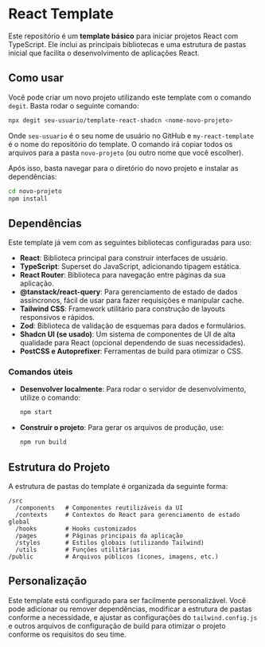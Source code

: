 
# React Template

Este repositório é um **template básico** para iniciar projetos React com TypeScript. Ele inclui as principais bibliotecas e uma estrutura de pastas inicial que facilita o desenvolvimento de aplicações React.

## Como usar

Você pode criar um novo projeto utilizando este template com o comando `degit`. Basta rodar o seguinte comando:

```bash
npx degit seu-usuario/template-react-shadcn <nome-novo-projeto>
```

Onde `seu-usuario` é o seu nome de usuário no GitHub e `my-react-template` é o nome do repositório do template. O comando irá copiar todos os arquivos para a pasta `novo-projeto` (ou outro nome que você escolher).

Após isso, basta navegar para o diretório do novo projeto e instalar as dependências:

```bash
cd novo-projeto
npm install
```

## Dependências

Este template já vem com as seguintes bibliotecas configuradas para uso:

- **React**: Biblioteca principal para construir interfaces de usuário.
- **TypeScript**: Superset do JavaScript, adicionando tipagem estática.
- **React Router**: Biblioteca para navegação entre páginas da sua aplicação.
- **@tanstack/react-query**: Para gerenciamento de estado de dados assíncronos, fácil de usar para fazer requisições e manipular cache.
- **Tailwind CSS**: Framework utilitário para construção de layouts responsivos e rápidos.
- **Zod**: Biblioteca de validação de esquemas para dados e formulários.
- **Shadcn UI (se usado)**: Um sistema de componentes de UI de alta qualidade para React (opcional dependendo de suas necessidades).
- **PostCSS e Autoprefixer**: Ferramentas de build para otimizar o CSS.

### Comandos úteis

- **Desenvolver localmente**:
  Para rodar o servidor de desenvolvimento, utilize o comando:

  ```bash
  npm start
  ```

- **Construir o projeto**:
  Para gerar os arquivos de produção, use:

  ```bash
  npm run build
  ```

## Estrutura do Projeto

A estrutura de pastas do template é organizada da seguinte forma:

```
/src
  /components   # Componentes reutilizáveis da UI
  /contexts     # Contextos do React para gerenciamento de estado global
  /hooks        # Hooks customizados
  /pages        # Páginas principais da aplicação
  /styles       # Estilos globais (utilizando Tailwind)
  /utils        # Funções utilitárias
/public         # Arquivos públicos (ícones, imagens, etc.)
```

## Personalização

Este template está configurado para ser facilmente personalizável. Você pode adicionar ou remover dependências, modificar a estrutura de pastas conforme a necessidade, e ajustar as configurações do `tailwind.config.js` e outros arquivos de configuração de build para otimizar o projeto conforme os requisitos do seu time.
